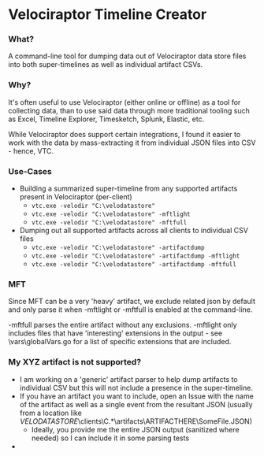 # Velociraptor Timeline Creator

### What?

A command-line tool for dumping data out of Velociraptor data store files into both super-timelines as well as individual artifact CSVs.

### Why?

It's often useful to use Velociraptor (either online or offline) as a tool for collecting data, than to use said data through more traditional tooling such as Excel, Timeline Explorer, Timesketch, Splunk, Elastic, etc.

While Velociraptor does support certain integrations, I found it easier to work with the data by mass-extracting it from individual JSON files into CSV - hence, VTC.

### Use-Cases
* Building a summarized super-timeline from any supported artifacts present in Velociraptor (per-client)
  * ```vtc.exe -velodir "C:\velodatastore"```
  * ```vtc.exe -velodir "C:\velodatastore" -mftlight```
  * ```vtc.exe -velodir "C:\velodatastore" -mftfull```
* Dumping out all supported artifacts across all clients to individual CSV files
  * ```vtc.exe -velodir "C:\velodatastore" -artifactdump```
  * ```vtc.exe -velodir "C:\velodatastore" -artifactdump -mftlight```
  * ```vtc.exe -velodir "C:\velodatastore" -artifactdump -mftfull```

### MFT 
Since MFT can be a very 'heavy' artifact, we exclude related json by default and only parse it when -mftlight or -mftfull is enabled at the command-line.

-mftfull parses the entire artifact without any exclusions.
-mftlight only includes files that have 'interesting' extensions in the output - see \vars\globalVars.go for a list of specific extensions that are included.


### My XYZ artifact is not supported?
* I am working on a 'generic' artifact parser to help dump  artifacts to individual CSV but this will not include a presence in the super-timeline.
* If you have an artifact you want to include, open an Issue with the name of the artifact as well as a single event from the resultant JSON (usually from a location like $VELODATASTORE$\clients\C.*\artifacts\ARTIFACTHERE\SomeFile.JSON)
  * Ideally, you provide me the entire JSON output (sanitized where needed) so I can include it in some parsing tests
* 